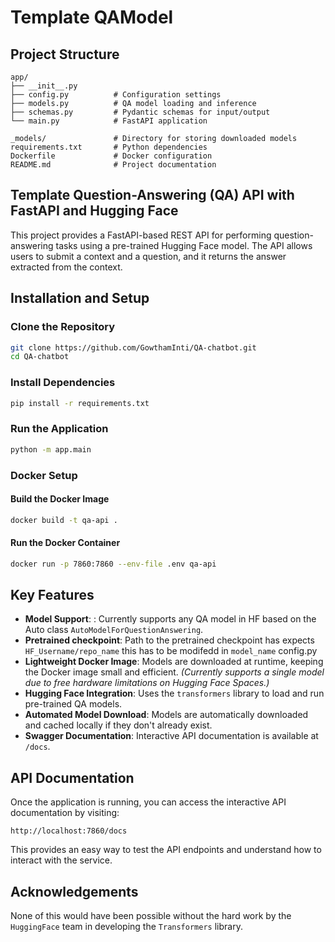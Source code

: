 # Template QAModel

## Project Structure
```
app/
├── __init__.py
├── config.py          # Configuration settings
├── models.py          # QA model loading and inference
├── schemas.py         # Pydantic schemas for input/output
└── main.py            # FastAPI application

_models/               # Directory for storing downloaded models
requirements.txt       # Python dependencies
Dockerfile             # Docker configuration
README.md              # Project documentation
```

## Template Question-Answering (QA) API with FastAPI and Hugging Face

This project provides a FastAPI-based REST API for performing question-answering tasks using a pre-trained Hugging Face model. The API allows users to submit a context and a question, and it returns the answer extracted from the context.

## Installation and Setup

### Clone the Repository
```sh
git clone https://github.com/GowthamInti/QA-chatbot.git
cd QA-chatbot
```

### Install Dependencies
```sh
pip install -r requirements.txt
```

### Run the Application
```sh
python -m app.main
```

### Docker Setup
#### Build the Docker Image
```sh
docker build -t qa-api .
```

#### Run the Docker Container
```sh
docker run -p 7860:7860 --env-file .env qa-api
```

## Key Features
- **Model Support**: : Currently supports any QA model in HF based on the Auto class `AutoModelForQuestionAnswering`.
- **Pretrained checkpoint**:  Path to the pretrained checkpoint has expects `HF_Username/repo_name` this has to be modifedd in `model_name` config.py 
- **Lightweight Docker Image**: Models are downloaded at runtime, keeping the Docker image small and efficient. *(Currently supports a single model due to free hardware limitations on Hugging Face Spaces.)*
- **Hugging Face Integration**: Uses the `transformers` library to load and run pre-trained QA models.
- **Automated Model Download**: Models are automatically downloaded and cached locally if they don't already exist.
- **Swagger Documentation**: Interactive API documentation is available at `/docs`.

## API Documentation
Once the application is running, you can access the interactive API documentation by visiting:
```
http://localhost:7860/docs
```
This provides an easy way to test the API endpoints and understand how to interact with the service.


## Acknowledgements
None of this would have been possible without the hard work by the `HuggingFace` team in developing the `Transformers` library.
